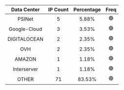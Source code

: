 | Data Center | IP Count | Percentage | Freq |
|:------------:|:--------:|:-----------:|:-----:|
| PSINet | 5 | 5.88% | 🟢 |
| Google-Cloud | 3 | 3.53% | 🟢 |
| DIGITALOCEAN | 2 | 2.35% | 🟢 |
| OVH | 2 | 2.35% | 🟢 |
| AMAZON | 1 | 1.18% | 🟢 |
| Interserver | 1 | 1.18% | 🟢 |
| OTHER | 71 | 83.53% | 🟢 |